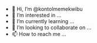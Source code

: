 - 👋 Hi, I’m @kontolmemekwibu
- 👀 I’m interested in ...
- 🌱 I’m currently learning ...
- 💞️ I’m looking to collaborate on ...
- 📫 How to reach me ...

<!---
kontolmemekwibu/kontolmemekwibu is a ✨ special ✨ repository because its `README.md` (this file) appears on your GitHub profile.
You can click the Preview link to take a look at your changes.
--->
